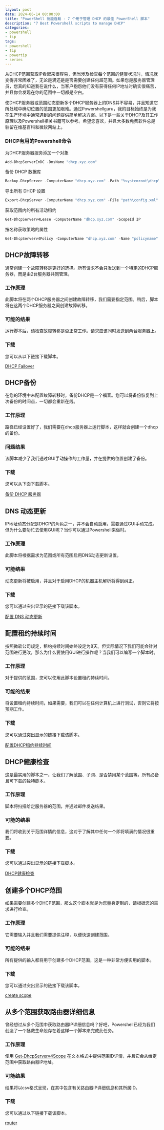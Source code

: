 ```yaml
---
layout: post
date: 2024-06-14 00:00:00
title: "PowerShell 技能连载 - 7 个用于管理 DHCP 的最佳 PowerShell 脚本"
description: "7 Best Powershell scripts to manage DHCP"
categories:
- powershell
- tip
tags:
- powershell
- tip
- powertip
- series
---
```

从DHCP范围获取IP看起来很容易，但当涉及检查每个范围的健康状况时，情况就变得非常困难了，无论是满还是是否需要创建任何超范围。如果您是服务器管理员，您真的知道我在说什么，当客户抱怨他们没有获得任何IP地址时确实很痛苦，并且你会发现在你的范围中一切都是空白。

使DHCP服务器或范围动态更新多个DHCP服务器上的DNS并不容易，并且知道它所处域中确切位置的范围更加艰难。通过Powershellguru，我的目标始终是为我在生产环境中通常遇到的问题提供简单解决方案。以下是一些关于DHCP及其工作原理以及Powershell相关书籍可以参考。希望您喜欢，并且大多数免费软件总是驻留在维基百科和微软网站上。

### DHCP有用的Powershell命令

为DHCP服务器服务添加一个对象

```powershell
Add-DhcpServerInDC -DnsName "dhcp.xyz.com"
```

备份 DHCP 数据库

```powershell
Backup-DhcpServer -ComputerName "dhcp.xyz.com" -Path "%systemroot\dhcp\backup"
```

导出所有 DHCP 设置

```powershell
Export-DhcpServer -ComputerName "dhcp.xyz.com" -File "path\config.xml"
```

获取范围内的所有活动租约

```powershell
Get-DhcpServerv4Lease -ComputerName "dhcp.xyz.com" -ScopeId IP
```

按名称获取策略的属性

```powershell
Get-DhcpServerv4Policy -ComputerName "dhcp.xyz.com" -Name "policyname"
```

## DHCP故障转移

通常创建一个故障转移是更好的选择。所有请求不会只发送到一个特定的DHCP服务器，而是由2台服务器共同管理。

### 工作原理

此脚本将在两个DHCP服务器之间创建故障转移，我们需要指定范围。稍后，脚本将在这两个DHCP服务器之间创建故障转移。

### 可能的结果

运行脚本后，请检查故障转移是否正常工作。请求应该同时发送到两台服务器上。

### 下载

您可以从以下链接下载脚本。

[DHCP Failover](https://powershellguru.com/wp-content/uploads/2021/03/DHCP_Failover.txt)

## DHCP备份

在您的环境中未配置故障转移时，备份DHCP是一个福音。您可以将备份恢复到上次备份的时间点，一切都会重新在线。

### 工作原理

路径已经设置好了，我们需要在dhcp服务器上运行脚本，这样就会创建一个dhcp的备份。

### 问题结果

该脚本减少了我们通过GUI手动操作的工作量，并在提供的位置创建了备份。

### 下载

您可以从下面下载脚本。

[备份 DHCP 服务器](https://powershellguru.com/wp-content/uploads/2021/03/Backup-DHCP-Server.txt)

## DNS 动态更新

IP地址动态分配是DHCP的角色之一，并不会自动启用，需要通过GUI手动完成。但为什么要匆忙去使用GUI呢？当你可以通过Powershell来做时。

### 工作原理

此脚本将根据需求为范围或所有范围启用DNS动态更新设置。

### 可能结果

动态更新将被启用，并且对于启用DHCP的机器主机解析将得到纠正。

### 下载

您可以通过突出显示的链接下载该脚本。

[配置 DNS 动态更新](https://powershellguru.com/wp-content/uploads/2021/03/Configure-DNS-Dynamic-Update.txt)

## 配置租约持续时间

按照微软公司规定，租约持续时间始终设定为8天。但实际情况下我们可能会针对范围进行更改，那么为什么要使用GUI进行操作呢？当我们可以编写一个脚本时。

### 工作原理

对于提供的范围，您可以使用此脚本设置租约持续时间。

### 可能的结果

将设置租约持续时间，如果需要，我们可以在任何计算机上进行测试，否则它将按预期工作。

### 下载

您可以通过突出显示的链接下载该脚本。

[配置DHCP租约持续时间](https://powershellguru.com/wp-content/uploads/2021/03/Configuring-DHCP-Lease-Duration.txt)

## DHCP健康检查

这是最实用的脚本之一，让我们了解范围、子网、是否禁用某个范围等。所有必备且可下载的独特脚本。

### 工作原理

脚本将扫描给定服务器的范围，并通过邮件发送结果。

### 可能的结果

我们将收到关于范围详情的信息，这对于了解其中任何一个即将填满的情况很重要。

### 下载

您可以通过突出显示的链接下载脚本。

[DHCP健康检查](https://e37eec5f-8071-43d6-a9d1-0b9ae629dd33.usrfiles.com/ugd/e37eec_ebf8bf501ac54693b254a5d0c4b82612.txt)

## 创建多个DHCP范围

如果需要创建多个DHCP范围，那么这个脚本就是为您量身定制的，请根据您的需求进行检查。

### 工作原理

它需要输入并且我们需要提供注释，以便快速创建范围。

### 可能的结果

所有提供的输入都将用于创建多个DHCP范围，这是一种非常方便实用的脚本。

### 下载

您可以通过突出显示的链接下载该脚本。

[create scope](https://powershellguru.com/wp-content/uploads/2021/03/create-scope.txt)

## 从多个范围获取路由器详细信息

曾经想过从多个范围中获取路由器IP详细信息吗？好吧，Powershell已经为我们创造了一个拯救生命般存在着这样一个脚本来完成此任务。

### 工作原理

使用 [Get-DhcpServerv4Scope](https://docs.microsoft.com/en-us/powershell/module/dhcpserver/get-dhcpserverv4scope?view=win10-ps) 在文本格式中提供范围ID详情，并且它会从给定范围中获取路由器IP地址。

### 可能结果

结果将以csv格式呈现，在其中包含有关路由器IP详细信息和其所属ID。

### 下载

您可以通过以下链接下载该脚本。

[router](https://powershellguru.com/wp-content/uploads/2021/03/router.txt)

<!--本文国际来源：[7 Best Powershell scripts to manage DHCP](https://powershellguru.com/dhcp-powershell-scripts/)-->
